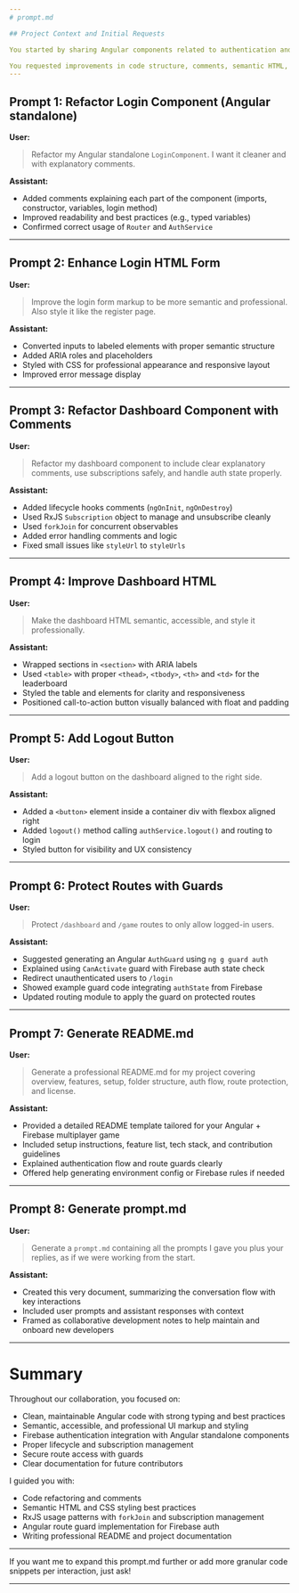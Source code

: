 ```yaml
---
# prompt.md

## Project Context and Initial Requests

You started by sharing Angular components related to authentication and dashboard for a Firebase-backed app, aiming to build a multiplayer Sokoban game with real-time features, authentication, role management, and a leaderboard.

You requested improvements in code structure, comments, semantic HTML, and styling for professional and accessible UI.
---
```


## Prompt 1: Refactor Login Component (Angular standalone)

**User:**

> Refactor my Angular standalone `LoginComponent`. I want it cleaner and with explanatory comments.

**Assistant:**

- Added comments explaining each part of the component (imports, constructor, variables, login method)
- Improved readability and best practices (e.g., typed variables)
- Confirmed correct usage of `Router` and `AuthService`

---

## Prompt 2: Enhance Login HTML Form

**User:**

> Improve the login form markup to be more semantic and professional. Also style it like the register page.

**Assistant:**

- Converted inputs to labeled elements with proper semantic structure
- Added ARIA roles and placeholders
- Styled with CSS for professional appearance and responsive layout
- Improved error message display

---

## Prompt 3: Refactor Dashboard Component with Comments

**User:**

> Refactor my dashboard component to include clear explanatory comments, use subscriptions safely, and handle auth state properly.

**Assistant:**

- Added lifecycle hooks comments (`ngOnInit`, `ngOnDestroy`)
- Used RxJS `Subscription` object to manage and unsubscribe cleanly
- Used `forkJoin` for concurrent observables
- Added error handling comments and logic
- Fixed small issues like `styleUrl` to `styleUrls`

---

## Prompt 4: Improve Dashboard HTML

**User:**

> Make the dashboard HTML semantic, accessible, and style it professionally.

**Assistant:**

- Wrapped sections in `<section>` with ARIA labels
- Used `<table>` with proper `<thead>`, `<tbody>`, `<th>` and `<td>` for the leaderboard
- Styled the table and elements for clarity and responsiveness
- Positioned call-to-action button visually balanced with float and padding

---

## Prompt 5: Add Logout Button

**User:**

> Add a logout button on the dashboard aligned to the right side.

**Assistant:**

- Added a `<button>` element inside a container div with flexbox aligned right
- Added `logout()` method calling `authService.logout()` and routing to login
- Styled button for visibility and UX consistency

---

## Prompt 6: Protect Routes with Guards

**User:**

> Protect `/dashboard` and `/game` routes to only allow logged-in users.

**Assistant:**

- Suggested generating an Angular `AuthGuard` using `ng g guard auth`
- Explained using `CanActivate` guard with Firebase auth state check
- Redirect unauthenticated users to `/login`
- Showed example guard code integrating `authState` from Firebase
- Updated routing module to apply the guard on protected routes

---

## Prompt 7: Generate README.md

**User:**

> Generate a professional README.md for my project covering overview, features, setup, folder structure, auth flow, route protection, and license.

**Assistant:**

- Provided a detailed README template tailored for your Angular + Firebase multiplayer game
- Included setup instructions, feature list, tech stack, and contribution guidelines
- Explained authentication flow and route guards clearly
- Offered help generating environment config or Firebase rules if needed

---

## Prompt 8: Generate prompt.md

**User:**

> Generate a `prompt.md` containing all the prompts I gave you plus your replies, as if we were working from the start.

**Assistant:**

- Created this very document, summarizing the conversation flow with key interactions
- Included user prompts and assistant responses with context
- Framed as collaborative development notes to help maintain and onboard new developers

---

# Summary

Throughout our collaboration, you focused on:

- Clean, maintainable Angular code with strong typing and best practices
- Semantic, accessible, and professional UI markup and styling
- Firebase authentication integration with Angular standalone components
- Proper lifecycle and subscription management
- Secure route access with guards
- Clear documentation for future contributors

I guided you with:

- Code refactoring and comments
- Semantic HTML and CSS styling best practices
- RxJS usage patterns with `forkJoin` and subscription management
- Angular route guard implementation for Firebase auth
- Writing professional README and project documentation

---

If you want me to expand this prompt.md further or add more granular code snippets per interaction, just ask!

---
